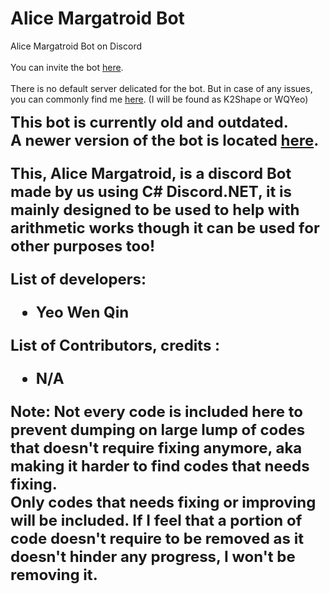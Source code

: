 # Alice Margatroid Bot
Alice Margatroid Bot on Discord
<br></br>You can invite the bot [here](https://discordapp.com/oauth2/authorize?client_id=284975424105349120&scope=bot&permissions=1341643841).
<br></br>There is no default server delicated for the bot. But in case of any issues, you can commonly find me [here](https://discord.gg/YRJGvXF). (I will be found as K2Shape or WQYeo)

<b><font size="+2">This bot is currently old and outdated.<br>
A newer version of the bot is located [here](https://github.com/House-of-Alice-Margatroid/YuyukoBot).

This, Alice Margatroid, is a discord Bot made by us using C# Discord.NET, it is mainly designed to be used to help with arithmetic works though it can be used for other purposes too!

List of developers:<ul>
<li>Yeo Wen Qin</li>
</ul>


List of Contributors, credits :<ul>
<li>N/A</li>
</ul>

<b>Note</b>: Not every code is included here to prevent dumping on large lump of codes that doesn't require fixing anymore, aka making it harder to find codes that needs fixing.<br>
Only codes that needs fixing or improving will be included. If I feel that a portion of code doesn't require to be removed as it doesn't hinder any progress, I won't be removing it.
